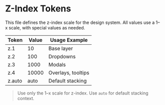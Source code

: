 # Z-Index Tokens

This file defines the z-index scale for the design system. All values use a 1–x scale, with special values as needed.

| Token         | Value | Usage Example         |
|---------------|-------|-----------------------|
| z.1           | 10    | Base layer            |
| z.2           | 100   | Dropdowns             |
| z.3           | 1000  | Modals                |
| z.4           | 10000 | Overlays, tooltips    |
| z.auto        | auto  | Default stacking      |

> Use only the 1–x scale for z-index. Use `auto` for default stacking context.
